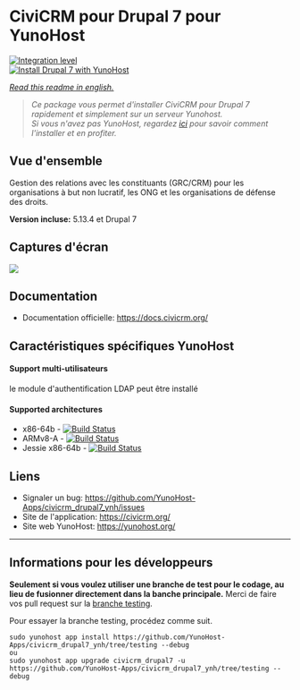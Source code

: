 # CiviCRM pour Drupal 7 pour YunoHost

[![Integration level](https://dash.yunohost.org/integration/civicrm_drupal7.svg)](https://dash.yunohost.org/appci/app/civicrm_drupal7)  
[![Install Drupal 7 with YunoHost](https://install-app.yunohost.org/install-with-yunohost.png)](https://install-app.yunohost.org/?app=civicrm_drupal7)

*[Read this readme in english.](./README.md)* 

> *Ce package vous permet d'installer CiviCRM pour Drupal 7 rapidement et simplement sur un serveur Yunohost.  
Si vous n'avez pas YunoHost, regardez [ici](https://yunohost.org/#/install) pour savoir comment l'installer et en profiter.*

## Vue d'ensemble
Gestion des relations avec les constituants (GRC/CRM) pour les organisations à but non lucratif, les ONG et les organisations de défense des droits.

**Version incluse:** 5.13.4 et Drupal 7

## Captures d'écran

![](https://skvare.com/sites/skvare.com/files/civicrm-contact-record-skvare.png)

## Documentation

 * Documentation officielle: https://docs.civicrm.org/

## Caractéristiques spécifiques YunoHost

#### Support multi-utilisateurs

le module d'authentification LDAP peut être installé

#### Supported architectures

* x86-64b - [![Build Status](https://ci-apps.yunohost.org/ci/logs/civicrm_drupal7%20%28Apps%29.svg)](https://ci-apps.yunohost.org/ci/apps/civicrm_drupal7/)
* ARMv8-A - [![Build Status](https://ci-apps-arm.yunohost.org/ci/logs/civicrm_drupal7%20%28Apps%29.svg)](https://ci-apps-arm.yunohost.org/ci/apps/civicrm_drupal7/)
* Jessie x86-64b - [![Build Status](https://ci-stretch.nohost.me/ci/logs/civicrm_drupal7%20%28Apps%29.svg)](https://ci-stretch.nohost.me/ci/apps/civicrm_drupal7/)

## Liens

 * Signaler un bug: https://github.com/YunoHost-Apps/civicrm_drupal7_ynh/issues
 * Site de l'application: https://civicrm.org/
 * Site web YunoHost: https://yunohost.org/

---

Informations pour les développeurs
----------------

**Seulement si vous voulez utiliser une branche de test pour le codage, au lieu de fusionner directement dans la banche principale.**
Merci de faire vos pull request sur la [branche testing](https://github.com/YunoHost-Apps/civicrm_drupal7_ynh/tree/testing).

Pour essayer la branche testing, procédez comme suit.
```
sudo yunohost app install https://github.com/YunoHost-Apps/civicrm_drupal7_ynh/tree/testing --debug
ou
sudo yunohost app upgrade civicrm_drupal7 -u https://github.com/YunoHost-Apps/civicrm_drupal7_ynh/tree/testing --debug
```
